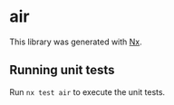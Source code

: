 # air

This library was generated with [Nx](https://nx.dev).

## Running unit tests

Run `nx test air` to execute the unit tests.
